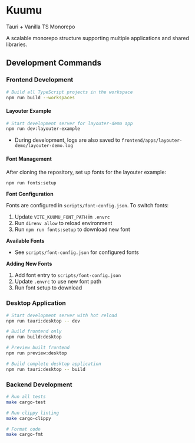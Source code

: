 # Kuumu

Tauri + Vanilla TS Monorepo

A scalable monorepo structure supporting multiple applications and shared libraries.

## Development Commands

### Frontend Development

```bash
# Build all TypeScript projects in the workspace
npm run build --workspaces
```

#### Layouter Example

```bash
# Start development server for layouter-demo app
npm run dev:layouter-example
```

- During development, logs are also saved to `frontend/apps/layouter-demo/layouter-demo.log`

#### Font Management

After cloning the repository, set up fonts for the layouter example:

```bash
npm run fonts:setup
```

**Font Configuration**

Fonts are configured in `scripts/font-config.json`. To switch fonts:
1. Update `VITE_KUUMU_FONT_PATH` in `.envrc`
2. Run `direnv allow` to reload environment  
3. Run `npm run fonts:setup` to download new font

**Available Fonts**
- See `scripts/font-config.json` for configured fonts

**Adding New Fonts**
1. Add font entry to `scripts/font-config.json`
2. Update `.envrc` to use new font path
3. Run font setup to download

### Desktop Application

```bash
# Start development server with hot reload
npm run tauri:desktop -- dev

# Build frontend only
npm run build:desktop

# Preview built frontend
npm run preview:desktop

# Build complete desktop application
npm run tauri:desktop -- build
```

### Backend Development

```bash
# Run all tests
make cargo-test

# Run clippy linting
make cargo-clippy

# Format code
make cargo-fmt
```
